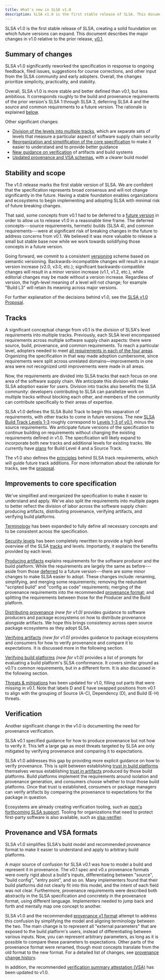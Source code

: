 ```yaml
---
title: What's new in SLSA v1.0
description: SLSA v1.0 is the first stable release of SLSA. This document describes what has changed since v0.1.
---
```


SLSA v1.0 is the first stable release of SLSA, creating a solid foundation on
which future versions can expand. This document describes the major changes in
v1.0 relative to the prior release, [v0.1].

## Summary of changes

SLSA v1.0 significantly reworked the specification in response to ongoing
feedback, filed issues, suggestions for course corrections, and other input from
the SLSA community and early adopters. Overall, the changes prioritize
simplicity, practicality, and stability.

Overall, SLSA v1.0 is more stable and better defined than v0.1, but less
ambitious. It corresponds roughly to the build and provenance requirements of
the prior version's SLSA 1 through SLSA 3, deferring SLSA 4 and the source and
common requirements to a future version. The rationale is explained
[below][stability].

Other significant changes:

-   [Division of the levels into multiple tracks][tracks], which are separate
    sets of levels that measure a particular aspect of software supply chain
    security
-   [Reorganization and simplification of the core specification][core-spec] to
    make it easier to understand and to provide better guidance
-   [New guidance on verification][verification] of artifacts and build systems
-   [Updated provenance and VSA schemas][provenance-spec], with a clearer build
    model

## Stability and scope

[stability]: #stability-and-scope

The v1.0 release marks the first stable version of SLSA. We are confident that
the specification represents broad consensus and will not change significantly
in the future. Having a stable foundation enables organizations and ecosystems
to begin implementing and adopting SLSA with minimal risk of future breaking
changes.

That said, some concepts from v0.1 had to be deferred to a [future
version][future] in order to allow us to release v1.0 in a reasonable time
frame. The deferred concepts---source requirements, hermetic builds (SLSA 4),
and common requirements---were at significant risk of breaking changes in the
future to address concerns from v0.1. We believed it was more valuable to
release a small but stable base now while we work towards solidifying those
concepts in a future version.

Going forward, we commit to a consistent [versioning](/spec-stages#versioning)
scheme based on semantic versioning. Backwards-incompatible changes will result
in a major version increase (v2.0, v3.0, etc.); significant backwards-compatible
changes will result in a minor version increase (v1.1, v1.2, etc.), while
editorial changes may be made without a version increase. Regardless of version,
the high-level meaning of a level will not change; for example "Build L3" will
retain its meaning across major versions.

For further explanation of the decisions behind v1.0, see the [SLSA v1.0
Proposal][proposal].

## Tracks

[Tracks]: #tracks

A significant conceptual change from v0.1 is the division of SLSA's level
requirements into multiple tracks. Previously, each SLSA level encompassed
requirements across multiple software supply chain aspects: there were source,
build, provenance, and common requirements. To reach a particular level,
adopters needed to meet [all requirements in each of the four areas][v0.1-reqs].
Organizing the specification in that way made adoption cumbersome, since
requirements were split across unrelated domains—improvements in one area were
not recognized until improvements were made in all areas.

Now, the requirements are divided into SLSA tracks that each focus on one area
of the software supply chain. We anticipate this division will make SLSA
adoption easier for users. Division into tracks also benefits the SLSA
community: developers contributing to SLSA can parallelize work on multiple
tracks without blocking each other, and members of the community can contribute
specifically to their areas of expertise.

SLSA v1.0 defines the SLSA Build Track to begin this separation of
requirements, with other tracks to come in future versions. The new
[SLSA Build Track Levels 1-3](levels#build-track) roughly
correspond to [Levels 1-3 of v0.1](requirements#build-requirements),
minus the source requirements. We anticipate future versions of the
specification to continue building on requirements without changing the existing
requirements defined in v1.0. The specification will likely expand to
incorporate both new tracks and additional levels for existing tracks. We
currently have [plans][future] for Build Level 4 and a Source Track.

The v1.0 also defines the [principles](principles) behind SLSA track
requirements, which will guide future track additions. For more information
about the rationale for tracks, see the [proposal].

## Improvements to core specification

[core-spec]: #improvements-to-core-specification

We've simplified and reorganized the specification to make it easier to
understand and apply. We've also split the requirements into multiple pages to
better reflect the division of labor across the software supply chain: producing
artifacts, distributing provenance, verifying artifacts, and verifying build
platforms.

[Terminology](terminology) has been expanded to fully define all necessary
concepts and to be consistent across the specification.

[Security levels](levels) has been completely rewritten to provide a high
level overview of the SLSA [tracks] and levels. Importantly, it explains the
benefits provided by each level.

[Producing artifacts](requirements) explains requirements for the software
producer and the build platform. While the requirements are largely the same as
before---aside from those [deferred][stability] to a future version---there are
some minor changes to make SLSA easier to adopt. These changes include:
renaming, simplifying, and merging some requirements; removing the redundant
"scripted build" and "config as code" requirements; merging of the provenance
requirements into the recommended [provenance format][provenance-spec]; and
splitting the requirements between those for the Producer and the Build
platform.

[Distributing provenance](distributing-provenance) *(new for v1.0)* provides
guidance to software producers and package ecosystems on how to distribute
provenance alongside artifacts. We hope this brings consistency across open
source package ecosystems as they adopt SLSA.

[Verifying artifacts](verifying-artifacts) *(new for v1.0)* provides guidance to
package ecosystems and consumers for how to verify provenance and compare it to
expectations. It is discussed more in the following section.

[Verifying build platforms](verifying-systems) *(new for v1.0)* provides a list
of prompts for evaluating a build platform's SLSA conformance. It covers similar
ground as v0.1's common requirements, but in a different form. It is also
discussed in the following section.

[Threats & mitigations](threats) has been updated for v1.0, filling out parts
that were missing in v0.1. Note that labels D and E have swapped positions from
v0.1 to align with the grouping of Source (A-C), Dependency (D), and Build (E-H)
threats.

## Verification

[verification]: #verification

Another significant change in the v1.0 is documenting the need for provenance
verification.

SLSA v0.1 specified guidance for how to produce provenance but not how to verify
it. This left a large gap as most threats targeted by SLSA are only mitigated by
verifying provenance and comparing it to expectations.

SLSA v1.0 addresses this gap by providing more explicit guidance on how to
verify provenance. This is split between establishing
[trust in build platforms](verifying-systems) themselves versus establishing
[trust in artifacts](verifying-artifacts) produced by those build platforms.
Build platforms implement the requirements around isolation and provenance
generation, and consumers choose whether to trust those build platforms. Once
that trust is established, consumers or package managers can verify artifacts by
comparing the provenance to expectations for the package in question.

Ecosystems are already creating verification tooling, such as [npm's forthcoming
SLSA support](https://github.com/github/roadmap/issues/612). Tooling for
organizations that need to protect first-party software is also available, such
as [slsa-verifier](https://github.com/slsa-framework/slsa-verifier).

## Provenance and VSA formats

[provenance-spec]: #provenance-and-vsa-formats

SLSA v1.0 simplifies SLSA's build model and recommended provenance format to
make it easier to understand and apply to arbitrary build platforms.

A major source of confusion for SLSA v0.1 was how to model a build and represent
it in provenance. The v0.1 spec and v0.x provenance formats were overly rigid
about a build's inputs, differentiating between "source", "build config", "entry
point", and so on. Many implementers found that their build platforms did not
clearly fit into this model, and the intent of each field was not clear.
Furthermore, provenance requirements were described both abstractly in the SLSA
specification and concretely in the provenance format, using different language.
Implementers needed to jump back and forth and mentally map one concept to
another.

SLSA v1.0 and the recommended [provenance v1 format](/provenance/v1) attempt to
address this confusion by simplifying the model and aligning terminology between
the two. The main change is to represent all "external parameters" that are
exposed to the build platform's users, instead of differentiating between
various inputs. Now, you can represent arbitrary parameters, as long as it is
possible to compare these parameters to expectations. Other parts of the
provenance format were renamed, though most concepts translate from the old
format to the new format. For a detailed list of changes, see
[provenance change history](/provenance/v1#change-history).

In addition, the recommended
[verification summary attestation (VSA)](/verification_summary/v1) has been
updated to v1.0.

<!-- Footnotes and link definitions -->

[future]: future-directions
[proposal]: https://github.com/slsa-framework/slsa-proposals/blob/main/0003/README.md
[v0.1-reqs]: /spec/v0.1/requirements
[v0.1]: /spec/v0.1/
